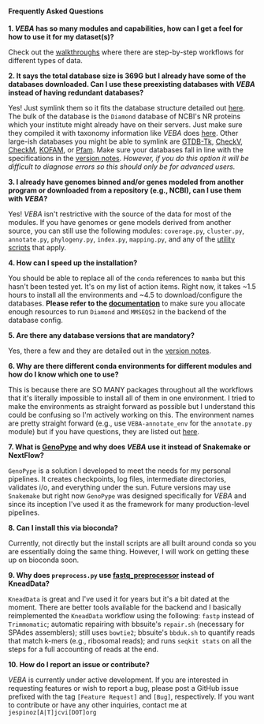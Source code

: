 #### Frequently Asked Questions

**1. *VEBA* has so many modules and capabilities, how can I get a feel for how to use it for my dataset(s)?**

Check out the [walkthroughs](https://github.com/jolespin/veba/tree/main/walkthroughs) where there are step-by-step workflows for different types of data.

**2. It says the total database size is 369G but I already have some of the databases downloaded. Can I use these preexisting databases with *VEBA* instead of having redundant databases?**

Yes! Just symlink them so it fits the database structure detailed out [here](https://github.com/jolespin/veba/tree/main/install#database-structure). The bulk of the database is the `Diamond` database of NCBI's NR proteins which your institute might already have on their servers.  Just make sure they compiled it with taxonomy information like *VEBA* does [here](https://github.com/jolespin/veba/blob/1755c762f3ea5626fb4cbd327b2d24e05dfc0a2f/install/download_databases.sh#L102).  Other large-ish databases you might be able to symlink are [GTDB-Tk](https://github.com/jolespin/veba/blob/1755c762f3ea5626fb4cbd327b2d24e05dfc0a2f/install/download_databases.sh#L32), [CheckV](https://github.com/jolespin/veba/blob/1755c762f3ea5626fb4cbd327b2d24e05dfc0a2f/install/download_databases.sh#L43), [CheckM](https://github.com/jolespin/veba/blob/1755c762f3ea5626fb4cbd327b2d24e05dfc0a2f/install/download_databases.sh#L53), [KOFAM](https://github.com/jolespin/veba/blob/1755c762f3ea5626fb4cbd327b2d24e05dfc0a2f/install/download_databases.sh#L80), or [Pfam](https://github.com/jolespin/veba/blob/1755c762f3ea5626fb4cbd327b2d24e05dfc0a2f/install/download_databases.sh#L89).  Make sure your databases fall in line with the specifications in the [version notes](https://github.com/jolespin/veba/blob/main/install/README.md#version-notes). *However, if you do this option it will be difficult to diagnose errors so this should only be for advanced users.* 

**3. I already have genomes binned and/or genes modeled from another program or downloaded from a repository (e.g., NCBI), can I use them with *VEBA*?**

Yes! *VEBA* isn't restrictive with the source of the data for most of the modules.  If you have genomes or gene models derived from another source, you can still use the following modules: `coverage.py`, `cluster.py`, `annotate.py`, `phylogeny.py`, `index.py`, `mapping.py`, and any of the [utility scripts](https://github.com/jolespin/veba/tree/main/src/scripts) that apply. 

**4. How can I speed up the installation?**

You should be able to replace all of the `conda` references to `mamba` but this hasn't been tested yet.  It's on my list of action items.  Right now, it takes ~1.5 hours to install all the environments and ~4.5 to download/configure the databases.  **Please refer to the [documentation](https://github.com/jolespin/veba/blob/main/install/README.md)** to make sure you allocate enough resources to run `Diamond` and `MMSEQS2` in the backend of the database config.

**5. Are there any database versions that are mandatory?**

Yes, there a few and they are detailed out in the [version notes](https://github.com/jolespin/veba/blob/main/install/README.md#version-notes).

**6. Why are there different conda environments for different modules and how do I know which one to use?**

This is because there are SO MANY packages throughout all the workflows that it's literally impossible to install all of them in one environment.  I tried to make the environments as straight forward as possible but I understand this could be confusing so I'm actively working on this.  The environment names are pretty straight forward (e.g., use `VEBA-annotate_env` for the `annotate.py` module) but if you have questions, they are listed out [here](https://github.com/jolespin/veba/blob/main/src/README.md).

**7. What is [GenoPype](https://github.com/jolespin/genopype) and why does *VEBA* use it instead of Snakemake or NextFlow?** 

`GenoPype` is a solution I developed to meet the needs for my personal pipelines.  It creates checkpoints, log files, intermediate directories, validates i/o, and everything under the sun.  Future versions may use `Snakemake` but right now `GenoPype` was designed specifically for *VEBA* and since its inception I've used it as the framework for many production-level pipelines.

**8. Can I install this via bioconda?**

Currently, not directly but the install scripts are all built around conda so you are essentially doing the same thing.  However, I will work on getting these up on bioconda soon.


**9. Why does `preprocess.py` use [fastq_preprocessor](https://github.com/jolespin/fastq_preprocessor) instead of KneadData?**

`KneadData` is great and I've used it for years but it's a bit dated at the moment.  There are better tools available for the backend and I basically reimplemented the `KneadData` workflow using the following: `fastp` instead of `Trimmomatic`; automatic repairing with bbsuite's `repair.sh` (necessary for SPAdes assemblers); still uses `bowtie2`; bbsuite's `bbduk.sh` to quantify reads that match k-mers (e.g., ribosomal reads); and runs `seqkit stats` on all the steps for a full accounting of reads at the end.



**10. How do I report an issue or contribute?** 

*VEBA* is currently under active development. If you are interested in requesting features or wish to report a bug, please post a GitHub issue prefixed with the tag `[Feature Request]` and `[Bug]`, respectively.  If you want to contribute or have any other inquiries, contact me at `jespinoz[A|T]jcvi[DOT]org`
